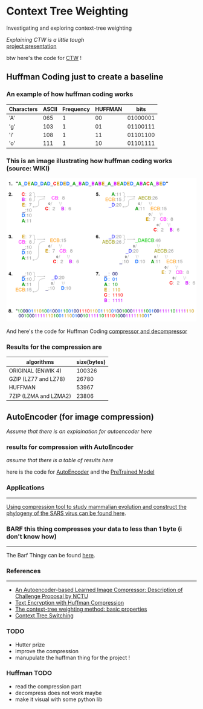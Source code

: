 # Context Tree Weighting
Investigating and exploring context-tree weighting

*Explaining CTW is a little tough*  
[project presentation](https://docs.google.com/presentation/d/1tnYMo08lWsNUUokcjIjjhkn97guwpLnifMzcUaRDQMo/edit?usp=sharing)
  
btw here's the code for [CTW](/CTW) ! 

## Huffman Coding just to create a baseline

### An example of how huffman coding works 

Characters | ASCII | Frequency | HUFFMAN | bits
-----------|-------|-----------|---------|-----
'A' | 065 | 1 | 00 | 01000001 
'g' | 103 | 1 | 01 | 01100111 
'i' | 108 | 1 | 11 | 01101100 
'o' | 111 | 1 | 10 | 01101111 

### This is an image illustrating how huffman coding works (source: WIKI)
![huffman coding](/img/huffman.png)

And here's the code for Huffman Coding [compressor and decompressor](/huffman)

### Results for the compression are 
algorithms | size(bytes)
-----------|-------------
ORIGINAL (ENWIK 4) | 100326
GZIP (LZ77 and LZ78) | 26780
HUFFMAN | 53967
7ZIP (LZMA and LZMA2) | 23806

## AutoEncoder (for image compression)
*Assume that there is an explaination for autoencoder here*

### results for compression with AutoEncoder
*assume that there is a table of results here*
  
here is the code for [AutoEncoder](/autoencoder) and the [PreTrained Model](/autoencoder/pretrained)

### Applications
---
[Using compression tool to study mammalian evolution and construct the phylogeny of the SARS virus can be found here](https://docs.google.com/presentation/d/1LUbo-6mLpYTwcELOLlRR4ohku9j2kCiQj_2sYPh0uWA/edit#slide=id.p).

### BARF this thing compresses your data to less than 1 byte (i don't know how)
---
The Barf Thingy can be found [here](http://mattmahoney.net/dc/barf.html).

### References
---
* [An Autoencoder-based Learned Image Compressor: Description of Challenge Proposal by NCTU](https://arxiv.org/pdf/1902.07385.pdf)
* [Text Encryption with Huffman Compression](https://citeseerx.ist.psu.edu/viewdoc/download?doi=10.1.1.258.8140&rep=rep1&type=pdf)
* [The context-tree weighting method: basic properties](https://citeseerx.ist.psu.edu/viewdoc/download?doi=10.1.1.14.352&rep=rep1&type=pdf)
* [Context Tree Switching](https://arxiv.org/pdf/1111.3182.pdf)

### TODO
* Hutter prize
* improve the compression 
* manupulate the huffman thing for the project !


### Huffman TODO
* read the compression part
* decompress does not work maybe 
* make it visual with some python lib


